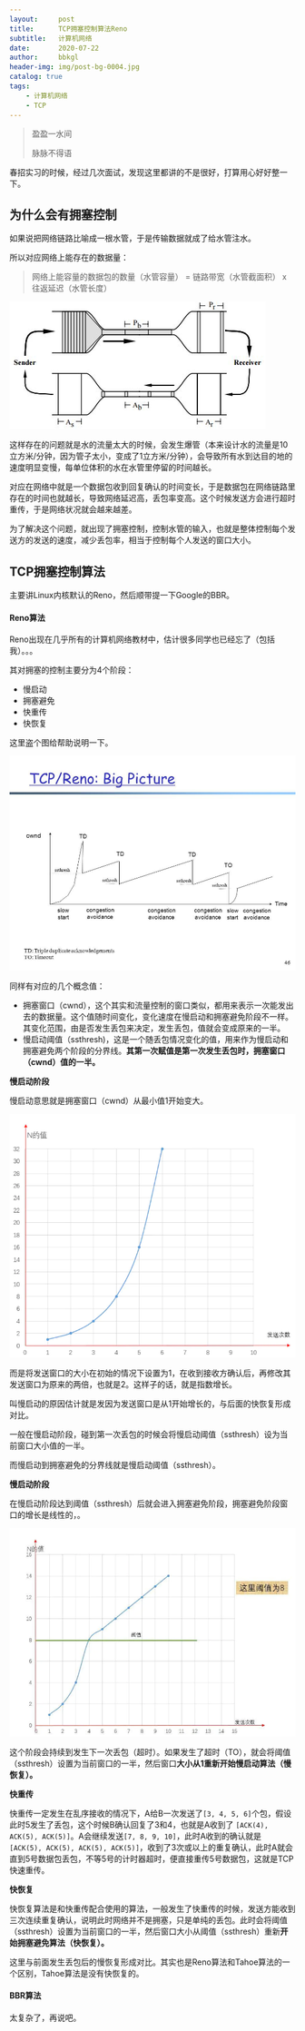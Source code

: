 ```yaml
---
layout:     post
title:      TCP拥塞控制算法Reno
subtitle:   计算机网络
date:       2020-07-22
author:     bbkgl
header-img: img/post-bg-0004.jpg
catalog: true
tags:
    - 计算机网络
    - TCP
---
```


> 盈盈一水间
>
> 脉脉不得语

春招实习的时候，经过几次面试，发现这里都讲的不是很好，打算用心好好整一下。

## 为什么会有拥塞控制

如果说把网络链路比喻成一根水管，于是传输数据就成了给水管注水。

所以对应网络上能存在的数据量：

> 网络上能容量的数据包的数量（水管容量） = 链路带宽（水管截面积） x 往返延迟（水管长度）

 ![img](https://raw.githubusercontent.com/bbkgl/bbkgl.github.io/master/cloud_img/v2-6a3a7b0f85bf9a664e8f9a000d80a8e7_720w.jpg) 

这样存在的问题就是水的流量太大的时候，会发生爆管（本来设计水的流量是10立方米/分钟，因为管子太小，变成了1立方米/分钟），会导致所有水到达目的地的速度明显变慢，每单位体积的水在水管里停留的时间越长。

对应在网络中就是一个数据包收到回复确认的时间变长，于是数据包在网络链路里存在的时间也就越长，导致网络延迟高，丢包率变高。这个时候发送方会进行超时重传，于是网络状况就会越来越差。

为了解决这个问题，就出现了拥塞控制，控制水管的输入，也就是整体控制每个发送方的发送的速度，减少丢包率，相当于控制每个人发送的窗口大小。

## TCP拥塞控制算法

主要讲Linux内核默认的Reno，然后顺带提一下Google的BBR。

#### Reno算法

Reno出现在几乎所有的计算机网络教材中，估计很多同学也已经忘了（包括我）。。。

其对拥塞的控制主要分为4个阶段：

- 慢启动
- 拥塞避免
- 快重传
- 快恢复

这里盗个图给帮助说明一下。

 ![img](https://raw.githubusercontent.com/bbkgl/bbkgl.github.io/master/cloud_img/v2-86c12ed3ddb2391c057f7d3598372880_720w.jpg) 

同样有对应的几个概念值：

- 拥塞窗口（cwnd），这个其实和流量控制的窗口类似，都用来表示一次能发出去的数据量。这个值随时间变化，变化速度在慢启动和拥塞避免阶段不一样。其变化范围，由是否发生丢包来决定，发生丢包，值就会变成原来的一半。
- 慢启动阈值（ssthresh)，这是一个随丢包情况变化的值，用来作为慢启动和拥塞避免两个阶段的分界线。**其第一次赋值是第一次发生丢包时，拥塞窗口（cwnd）值的一半。**

**慢启动阶段**

慢启动意思就是拥塞窗口（cwnd）从最小值1开始变大。

![img](https://raw.githubusercontent.com/bbkgl/bbkgl.github.io/master/cloud_img/1636985-798836d8a0c01e05.webp)

而是将发送窗口的大小在初始的情况下设置为1，在收到接收方确认后，再修改其发送窗口为原来的两倍，也就是2。这样子的话，就是指数增长。

叫慢启动的原因估计就是发因为发送窗口是从1开始增长的，与后面的快恢复形成对比。

一般在慢启动阶段，碰到第一次丢包的时候会将慢启动阈值（ssthresh）设为当前窗口大小值的一半。

而慢启动到拥塞避免的分界线就是慢启动阈值（ssthresh）。

**慢启动阶段**

在慢启动阶段达到阈值（ssthresh）后就会进入拥塞避免阶段，拥塞避免阶段窗口的增长是线性的，。

![img](https://raw.githubusercontent.com/bbkgl/bbkgl.github.io/master/cloud_img/1636985-cfbc7ad8e637ee52.webp)

这个阶段会持续到发生下一次丢包（超时）。如果发生了超时（TO），就会将阈值（ssthresh）设置为当前窗口的一半，然后窗口**大小从1重新开始慢启动算法（慢恢复）。**

**快重传**

快重传一定发生在乱序接收的情况下，A给B一次发送了`[3, 4, 5, 6]`个包，假设此时5发生了丢包，这个时候B确认回复了3和4，也就是A收到了 `[ACK(4), ACK(5), ACK(5)]`。A会继续发送`[7, 8, 9, 10]`，此时A收到的确认就是 `[ACK(5), ACK(5), ACK(5), ACK(5)]`，收到了3次或以上的重复确认，此时A就会直到5号数据包丢包，不等5号的计时器超时，便直接重传5号数据包，这就是TCP快速重传。

**快恢复**

快恢复算法是和快重传配合使用的算法，一般发生了快重传的时候，发送方能收到三次连续重复确认，说明此时网络并不是拥塞，只是单纯的丢包。此时会将阈值（ssthresh）设置为当前窗口的一半，然后窗口大小从阈值（ssthresh）重新**开始拥塞避免算法（快恢复）。**

这里与前面发生丢包后的慢恢复形成对比。其实也是Reno算法和Tahoe算法的一个区别，Tahoe算法是没有快恢复的。

#### BBR算法

太复杂了，再说吧。